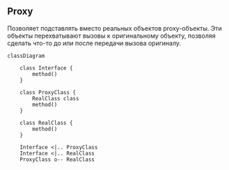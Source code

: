 ## Proxy

Позволяет подставлять вместо реальных объектов proxy-объекты. Эти объекты перехватывают вызовы к оригинальному объекту, позволяя сделать что-то до или после передачи вызова оригиналу.

```mermaid
classDiagram

    class Interface {
        method()
    }

    class ProxyClass {
        RealClass class
        method()
    }

    class RealClass {
        method()
    }

    Interface <|.. ProxyClass
    Interface <|.. RealClass
    ProxyClass o-- RealClass

```
